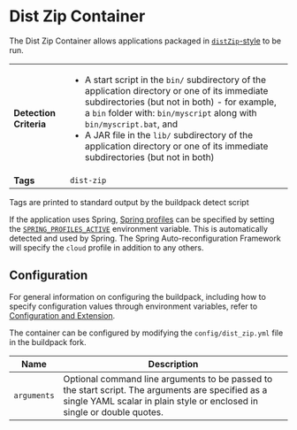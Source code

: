 # Dist Zip Container
The Dist Zip Container allows applications packaged in [`distZip`-style][] to be run.

<table>
  <tr>
    <td><strong>Detection Criteria</strong></td>
    <td><ul>
      <li>A start script in the <code>bin/</code> subdirectory of the application directory or one of its immediate subdirectories (but not in both) - for example, a <code>bin</code> folder with: <code>bin/myscript</code> along with <code>bin/myscript.bat</code>, and</li>
      <li>A JAR file in the <code>lib/</code> subdirectory of the application directory or one of its immediate subdirectories (but not in both)</li>
    </ul></td>
  </tr>
  <tr>
    <td><strong>Tags</strong></td>
    <td><code>dist-zip</code></td>
  </tr>
</table>
Tags are printed to standard output by the buildpack detect script

If the application uses Spring, [Spring profiles][] can be specified by setting the [`SPRING_PROFILES_ACTIVE`][] environment variable. This is automatically detected and used by Spring. The Spring Auto-reconfiguration Framework will specify the `cloud` profile in addition to any others.

## Configuration
For general information on configuring the buildpack, including how to specify configuration values through environment variables, refer to [Configuration and Extension][].

The container can be configured by modifying the `config/dist_zip.yml` file in the buildpack fork.

| Name | Description
| ---- | -----------
| `arguments` | Optional command line arguments to be passed to the start script. The arguments are specified as a single YAML scalar in plain style or enclosed in single or double quotes.

[Configuration and Extension]: ../README.md#configuration-and-extension
[`distZip`-style]: http://www.gradle.org/docs/current/userguide/application_plugin.html
[Spring profiles]:http://blog.springsource.com/2011/02/14/spring-3-1-m1-introducing-profile/
[`SPRING_PROFILES_ACTIVE`]: http://static.springsource.org/spring/docs/3.1.x/javadoc-api/org/springframework/core/env/AbstractEnvironment.html#ACTIVE_PROFILES_PROPERTY_NAME
